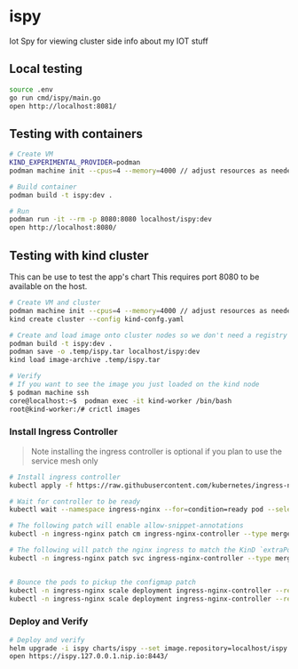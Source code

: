 # ispy

Iot Spy for viewing cluster side info about my IOT stuff

## Local testing

```sh
source .env
go run cmd/ispy/main.go
open http://localhost:8081/
```

## Testing with containers

```sh
# Create VM
KIND_EXPERIMENTAL_PROVIDER=podman
podman machine init --cpus=4 --memory=4000 // adjust resources as needed

# Build container
podman build -t ispy:dev .

# Run
podman run -it --rm -p 8080:8080 localhost/ispy:dev 
open http://localhost:8080/
```

## Testing with kind cluster

This can be use to test the app's chart
This requires port 8080 to be available on the host.

```sh
# Create VM and cluster
podman machine init --cpus=4 --memory=4000 // adjust resources as needed
kind create cluster --config kind-confg.yaml

# Create and load image onto cluster nodes so we don't need a registry
podman build -t ispy:dev . 
podman save -o .temp/ispy.tar localhost/ispy:dev
kind load image-archive .temp/ispy.tar 

# Verify
# If you want to see the image you just loaded on the kind node
$ podman machine ssh
core@localhost:~$  podman exec -it kind-worker /bin/bash
root@kind-worker:/# crictl images  
```

### Install Ingress Controller

>Note installing the ingress controller is optional if you plan to use the service mesh only

```sh
# Install ingress controller
kubectl apply -f https://raw.githubusercontent.com/kubernetes/ingress-nginx/main/deploy/static/provider/kind/deploy.yaml

# Wait for controller to be ready
kubectl wait --namespace ingress-nginx --for=condition=ready pod --selector=app.kubernetes.io/component=controller --timeout=90s

# The following patch will enable allow-snippet-annotations
kubectl -n ingress-nginx patch cm ingress-nginx-controller --type merge --patch-file patch/ingress-nginx-controller-cm-patch.yaml

# The following will patch the nginx ingress to match the KinD `extraPortMappings` used to get traffic into your kind cluster.
kubectl -n ingress-nginx patch svc ingress-nginx-controller --type merge --patch-file patch/ingress-nginx-controller-svc-patch.yaml


# Bounce the pods to pickup the configmap patch
kubectl -n ingress-nginx scale deployment ingress-nginx-controller --replicas=0
kubectl -n ingress-nginx scale deployment ingress-nginx-controller --replicas=1
```

### Deploy and Verify

```sh
# Deploy and verify
helm upgrade -i ispy charts/ispy --set image.repository=localhost/ispy --set image.tag=dev --set ingressClassName=nginx --set domain=127.0.0.1.nip.io 
open https://ispy.127.0.0.1.nip.io:8443/
```

